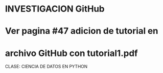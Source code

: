 # INVESTIGACION GitHub
# Ver pagina #47 adicion de tutorial en 
# archivo GitHub con tutorial1.pdf
CLASE: CIENCIA DE DATOS EN PYTHON
